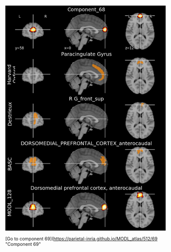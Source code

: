 


![68](preliminary/68.jpg "Component 68")

[Go to component 69](https://parietal-inria.github.io/MODL_atlas/512/69 "Component 69"